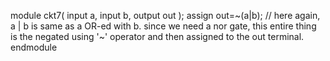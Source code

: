 module ckt7( 
    input a, 
    input b, 
    output out );
    assign out=~(a|b); // here again, a | b is same as a OR-ed with b. since we need a nor gate, this entire thing is the negated using '~' operator and then assigned to the out terminal.
endmodule